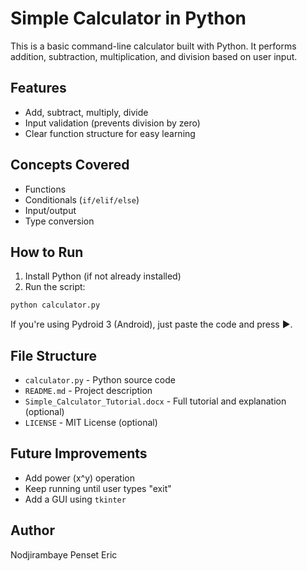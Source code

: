 #  Simple Calculator in Python

This is a basic command-line calculator built with Python.
It performs addition, subtraction, multiplication, and division based on user input.

##  Features
- Add, subtract, multiply, divide
- Input validation (prevents division by zero)
- Clear function structure for easy learning

##  Concepts Covered
- Functions
- Conditionals (`if/elif/else`)
- Input/output
- Type conversion

##  How to Run
1. Install Python (if not already installed)
2. Run the script:

```bash
python calculator.py
```

If you're using Pydroid 3 (Android), just paste the code and press ▶.

##  File Structure
- `calculator.py` - Python source code
- `README.md` - Project description
- `Simple_Calculator_Tutorial.docx` - Full tutorial and explanation (optional)
- `LICENSE` - MIT License (optional)

##  Future Improvements
- Add power (x^y) operation
- Keep running until user types "exit"
- Add a GUI using `tkinter`

## Author
Nodjirambaye Penset Eric 
